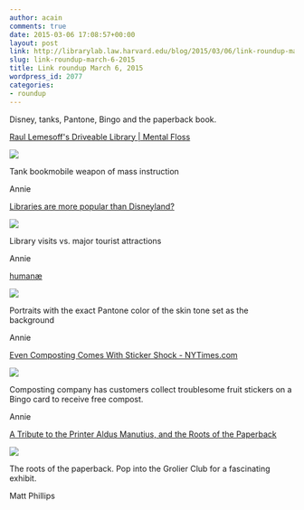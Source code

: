 ```yaml
---
author: acain
comments: true
date: 2015-03-06 17:08:57+00:00
layout: post
link: http://librarylab.law.harvard.edu/blog/2015/03/06/link-roundup-march-6-2015/
slug: link-roundup-march-6-2015
title: Link roundup March 6, 2015
wordpress_id: 2077
categories:
- roundup
---
```


Disney, tanks, Pantone, Bingo and the paperback book.

[Raul Lemesoff's Driveable Library | Mental Floss](http://mentalfloss.com/article/62042/raul-lemesoffs-driveable-library)

[![](http://librarylab.law.harvard.edu/roundup/images/54f9df289a1fe.png)](http://mentalfloss.com/article/62042/raul-lemesoffs-driveable-library)

Tank bookmobile weapon of mass instruction

Annie

[Libraries are more popular than Disneyland?](http://mblc.state.ma.us/static/documents/0fe1bd52667527d79b57f6b889546e14.pdf)

[![](http://librarylab.law.harvard.edu/roundup/images/54f74969ab4e9.png)](http://mblc.state.ma.us/static/documents/0fe1bd52667527d79b57f6b889546e14.pdf)

Library visits vs. major tourist attractions

Annie

[humanæ](http://humanae.tumblr.com/)

[![](http://librarylab.law.harvard.edu/roundup/images/54f73aa3d2698.png)](http://humanae.tumblr.com/)

Portraits with the exact Pantone color of the skin tone set as the background

Annie

[Even Composting Comes With Sticker Shock - NYTimes.com](http://www.nytimes.com/2015/03/04/dining/even-composting-comes-with-sticker-shock.html?_r=0)

[![](http://librarylab.law.harvard.edu/roundup/images/54f736c931442.png)](http://www.nytimes.com/2015/03/04/dining/even-composting-comes-with-sticker-shock.html?_r=0)

Composting company has customers collect troublesome fruit stickers on a Bingo card to receive free compost. 

Annie

[A Tribute to the Printer Aldus Manutius, and the Roots of the Paperback](http://www.nytimes.com/2015/02/27/arts/design/a-grolier-club-tribute-to-the-printer-aldus-manutius.html)

[![](http://librarylab.law.harvard.edu/roundup/images/54ef6ce4117ab.png)](http://www.nytimes.com/2015/02/27/arts/design/a-grolier-club-tribute-to-the-printer-aldus-manutius.html)

The roots of the paperback. Pop into the Grolier Club for a fascinating exhibit.

Matt Phillips
